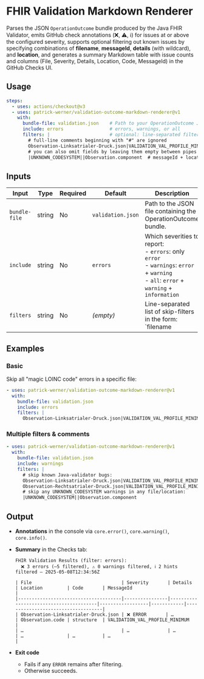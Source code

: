 # FHIR Validation Markdown Renderer

Parses the JSON `OperationOutcome` bundle produced by the Java FHIR Validator, emits GitHub check annotations (❌, ⚠️, ℹ️) for issues at or above the configured severity, supports optional filtering out known issues by specifying combinations of **filename**, **messageId**, **details** (with wildcard), and **location**, and generates a summary Markdown table with issue counts and columns (File, Severity, Details, Location, Code, MessageId) in the GitHub Checks UI.

## Usage

```yaml
steps:
  - uses: actions/checkout@v3
  - uses: patrick-werner/validation-outcome-markdown-renderer@v1
    with:
      bundle-file: validation.json    # Path to your OperationOutcome JSON file
      include: errors                 # errors, warnings, or all
      filters: |                      # optional: line-separated filters to skip known issues
        # full-line comments beginning with "#" are ignored
        Observation-Linksatrialer-Druck.json|VALIDATION_VAL_PROFILE_MINIMUM|*magic LOINC code*|Observation.code
        # you can also omit fields by leaving them empty between pipes
        |UNKNOWN_CODESYSTEM||Observation.component  # messageId + location only
```

## Inputs

| Input         | Type   | Required | Default           | Description                                                             |
| ------------- | ------ | -------- | ----------------- | ----------------------------------------------------------------------------------------------------------------------------------------------------- |
| `bundle-file` | string | No       | `validation.json` | Path to the JSON file containing the OperationOutcome bundle.                                                                                        |
| `include`     | string | No       | `errors`          | Which severities to report:<br>- `errors`: only `error`<br>- `warnings`: `error` + `warning`<br>- `all`: `error` + `warning` + `information`             |
| `filters`     | string | No       | _(empty)_         | Line-separated list of skip-filters in the form:<br>`filename | messageId | detailsWildcard | location`<br>- **filename**, **messageId**, **location** must match exactly<br>- **detailsWildcard** may use `*` for wildcard matching<br>- Leave a field empty to ignore it<br>- Lines or inline fragments starting with `#` are ignored |

## Examples

### Basic

Skip all "magic LOINC code" errors in a specific file:

```yaml
- uses: patrick-werner/validation-outcome-markdown-renderer@v1
  with:
    bundle-file: validation.json
    include: errors
    filters: |
      Observation-Linksatrialer-Druck.json|VALIDATION_VAL_PROFILE_MINIMUM|*magic LOINC code*|Observation.code
```

### Multiple filters & comments

```yaml
- uses: patrick-werner/validation-outcome-markdown-renderer@v1
  with:
    bundle-file: validation.json
    include: warnings
    filters: |
      # skip known Java‐validator bugs:
      Observation-Linksatrialer-Druck.json|VALIDATION_VAL_PROFILE_MINIMUM|*magic LOINC code*|Observation.code
      Observation-Rechtsatrialer-Druck.json|VALIDATION_VAL_PROFILE_MINIMUM_MAGIC|*magic LOINC code*|Observation.code
      # skip any UNKNOWN_CODESYSTEM warnings in any file/location:
      |UNKNOWN_CODESYSTEM||Observation.component
```

## Output

- **Annotations** in the console via `core.error()`, `core.warning()`, `core.info()`.
- **Summary** in the Checks tab:

  ```
  FHIR Validation Results (filter: errors):
    ❌ 3 errors (–5 filtered), ⚠️ 0 warnings filtered, ℹ️ 2 hints filtered — 2025-05-08T12:34:56Z

  | File                                 | Severity       | Details                                | Location         | Code       | MessageId                          |
  |--------------------------------------|----------------|----------------------------------------|------------------|------------|------------------------------------|
  | Observation-Linksatrialer-Druck.json | ❌ ERROR       | …                                      | Observation.code | structure  | VALIDATION_VAL_PROFILE_MINIMUM    |
  | …                                    | …              | …                                      | …                | …          | …                                  |
  ```

- **Exit code**  
  - Fails if any `ERROR` remains after filtering.  
  - Otherwise succeeds.
